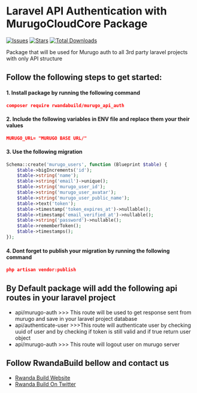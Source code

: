# Laravel API Authentication with MurugoCloudCore Package

[![Issues](https://img.shields.io/github/issues/RWBuild/package_MurugoAuth_API-Laravel.svg?style=flat-square)](https://github.com/RWBuild/package_MurugoAuth_API-Laravel/issues)
[![Stars](https://img.shields.io/github/stars/RWBuild/package_MurugoAuth_API-Laravel.svg?style=flat-square)](https://github.com/RWBuild/package_MurugoAuth_API-Laravel/stargazers)
[![Total Downloads](https://img.shields.io/packagist/dt/rwandabuild/murugo_api_auth.svg?style=flat-square)](https://packagist.org/packages/rwandabuild/murugo_api_auth)

Package that will be used for Murugo auth to all 3rd party laravel projects with only API structure

## Follow the following steps to get started:

#### 1. Install package by running the following command

```json
composer require rwandabuild/murugo_api_auth
```

#### 2. Include the following variables in ENV file and replace them your their values
```json
MURUGO_URL= "MURUGO BASE URL/"
```

#### 3. Use the following migration
```php
Schema::create('murugo_users', function (Blueprint $table) {
    $table->bigIncrements('id');
    $table->string('name');
    $table->string('email')->unique();
    $table->string('murugo_user_id');
    $table->string('murugo_user_avatar');
    $table->string('murugo_user_public_name');
    $table->text('token');
    $table->timestamp('token_expires_at')->nullable();
    $table->timestamp('email_verified_at')->nullable();
    $table->string('password')->nullable();
    $table->rememberToken();
    $table->timestamps();
});
```
#### 4. Dont forget to publish your migration by running the following command
```json
php artisan vendor:publish
```

## By Default package will add the following api routes in your laravel project

- api/murugo-auth >>> This route will be used to get response sent from murugo and save in your laravel project database
- api/authenticate-user >>>This route will authenticate user by checking uuid of user and by checking if token is still valid and if true return user object
- api/murugo-auth >>> This route will logout user on murugo server
## Follow RwandaBuild bellow and contact us

- [Rwanda Build Website](https://rwandabuildprogram.com/)
- [Rwanda Build On Twitter](https://twitter.com/RwandaBuild)